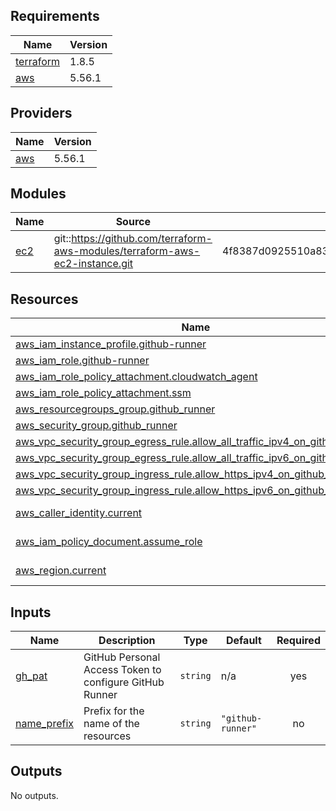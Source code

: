 <!-- BEGIN_TF_DOCS -->
## Requirements

| Name | Version |
|------|---------|
| <a name="requirement_terraform"></a> [terraform](#requirement\_terraform) | 1.8.5 |
| <a name="requirement_aws"></a> [aws](#requirement\_aws) | 5.56.1 |
## Providers

| Name | Version |
|------|---------|
| <a name="provider_aws"></a> [aws](#provider\_aws) | 5.56.1 |
## Modules

| Name | Source | Version |
|------|--------|---------|
| <a name="module_ec2"></a> [ec2](#module\_ec2) | git::https://github.com/terraform-aws-modules/terraform-aws-ec2-instance.git | 4f8387d0925510a83ee3cb88c541beb77ce4bad6 |
## Resources

| Name | Type |
|------|------|
| [aws_iam_instance_profile.github-runner](https://registry.terraform.io/providers/hashicorp/aws/5.56.1/docs/resources/iam_instance_profile) | resource |
| [aws_iam_role.github-runner](https://registry.terraform.io/providers/hashicorp/aws/5.56.1/docs/resources/iam_role) | resource |
| [aws_iam_role_policy_attachment.cloudwatch_agent](https://registry.terraform.io/providers/hashicorp/aws/5.56.1/docs/resources/iam_role_policy_attachment) | resource |
| [aws_iam_role_policy_attachment.ssm](https://registry.terraform.io/providers/hashicorp/aws/5.56.1/docs/resources/iam_role_policy_attachment) | resource |
| [aws_resourcegroups_group.github_runner](https://registry.terraform.io/providers/hashicorp/aws/5.56.1/docs/resources/resourcegroups_group) | resource |
| [aws_security_group.github_runner](https://registry.terraform.io/providers/hashicorp/aws/5.56.1/docs/resources/security_group) | resource |
| [aws_vpc_security_group_egress_rule.allow_all_traffic_ipv4_on_github_runner](https://registry.terraform.io/providers/hashicorp/aws/5.56.1/docs/resources/vpc_security_group_egress_rule) | resource |
| [aws_vpc_security_group_egress_rule.allow_all_traffic_ipv6_on_github_runner](https://registry.terraform.io/providers/hashicorp/aws/5.56.1/docs/resources/vpc_security_group_egress_rule) | resource |
| [aws_vpc_security_group_ingress_rule.allow_https_ipv4_on_github_runner](https://registry.terraform.io/providers/hashicorp/aws/5.56.1/docs/resources/vpc_security_group_ingress_rule) | resource |
| [aws_vpc_security_group_ingress_rule.allow_https_ipv6_on_github_runner](https://registry.terraform.io/providers/hashicorp/aws/5.56.1/docs/resources/vpc_security_group_ingress_rule) | resource |
| [aws_caller_identity.current](https://registry.terraform.io/providers/hashicorp/aws/5.56.1/docs/data-sources/caller_identity) | data source |
| [aws_iam_policy_document.assume_role](https://registry.terraform.io/providers/hashicorp/aws/5.56.1/docs/data-sources/iam_policy_document) | data source |
| [aws_region.current](https://registry.terraform.io/providers/hashicorp/aws/5.56.1/docs/data-sources/region) | data source |
## Inputs

| Name | Description | Type | Default | Required |
|------|-------------|------|---------|:--------:|
| <a name="input_gh_pat"></a> [gh\_pat](#input\_gh\_pat) | GitHub Personal Access Token to configure GitHub Runner | `string` | n/a | yes |
| <a name="input_name_prefix"></a> [name\_prefix](#input\_name\_prefix) | Prefix for the name of the resources | `string` | `"github-runner"` | no |
## Outputs

No outputs.
<!-- END_TF_DOCS -->